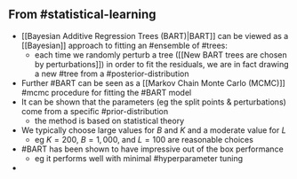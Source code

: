 ## From #statistical-learning 

- [[Bayesian Additive Regression Trees (BART)|BART]] can be viewed as a [[Bayesian]] approach to fitting an #ensemble of #trees:
	- each time we randomly perturb a tree ([[New BART trees are chosen by perturbations]]) in order to fit the residuals, we are in fact drawing a new #tree from a #posterior-distribution
- Further #BART can be seen as a [[Markov Chain Monte Carlo (MCMC)]] #mcmc procedure for fitting the #BART model
- It can be shown that the parameters (eg the split points & perturbations) come from a specific #prior-distribution
	- the method is based on statistical theory
- We typically choose large values for $B$ and $K$ and a moderate value for $L$
	- eg $K=200$, $B=1,000$, and $L=100$ are reasonable choices
- #BART has been shown to have impressive out of the box performance
	- eg it performs well with minimal #hyperparameter tuning 
- 